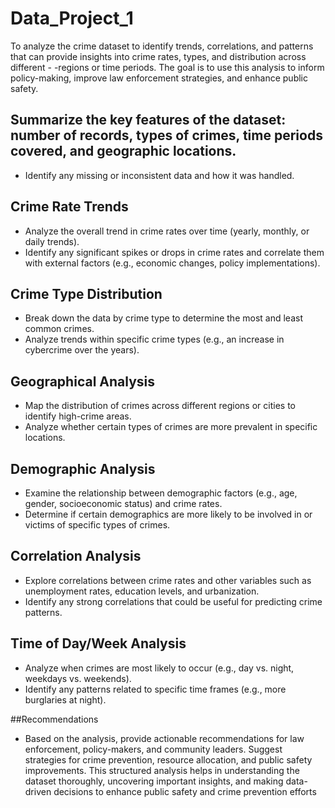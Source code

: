 # Data_Project_1

To analyze the crime dataset to identify trends, correlations, and patterns that can provide insights into crime rates, types, and distribution across different - -regions or time periods. The goal is to use this analysis to inform policy-making, improve law enforcement strategies, and enhance public safety.


## Summarize the key features of the dataset: number of records, types of crimes, time periods covered, and geographic locations.
- Identify any missing or inconsistent data and how it was handled.

## Crime Rate Trends
- Analyze the overall trend in crime rates over time (yearly, monthly, or daily trends).
- Identify any significant spikes or drops in crime rates and correlate them with external factors (e.g., economic changes, policy implementations).

## Crime Type Distribution
- Break down the data by crime type to determine the most and least common crimes.
- Analyze trends within specific crime types (e.g., an increase in cybercrime over the years).

## Geographical Analysis
- Map the distribution of crimes across different regions or cities to identify high-crime areas.
- Analyze whether certain types of crimes are more prevalent in specific locations.

## Demographic Analysis
- Examine the relationship between demographic factors (e.g., age, gender, socioeconomic status) and crime rates.
- Determine if certain demographics are more likely to be involved in or victims of specific types of crimes.

## Correlation Analysis
- Explore correlations between crime rates and other variables such as unemployment rates, education levels, and urbanization.
- Identify any strong correlations that could be useful for predicting crime patterns.

## Time of Day/Week Analysis
- Analyze when crimes are most likely to occur (e.g., day vs. night, weekdays vs. weekends).
- Identify any patterns related to specific time frames (e.g., more burglaries at night).

##Recommendations
- Based on the analysis, provide actionable recommendations for law enforcement, policy-makers, and community leaders.
Suggest strategies for crime prevention, resource allocation, and public safety improvements.
This structured analysis helps in understanding the dataset thoroughly, uncovering important insights, and making data-driven decisions to enhance public safety and crime prevention efforts
